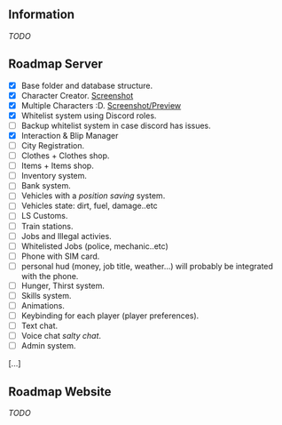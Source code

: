 ## Information
*TODO*

## Roadmap Server
- [x] Base folder and database structure.
- [x] Character Creator. [Screenshot](https://cdn.discordapp.com/attachments/766043228310077500/766429295027290182/unknown.png)
- [x] Multiple Characters :D. [Screenshot/Preview](https://gfycat.com/courteousimperfectindiancow)
- [x] Whitelist system using Discord roles.
- [ ] Backup whitelist system in case discord has issues.
- [x] Interaction & Blip Manager
- [ ] City Registration.
- [ ] Clothes + Clothes shop.
- [ ] Items + Items shop.
- [ ] Inventory system.
- [ ] Bank system.
- [ ] Vehicles with a *position saving* system.
- [ ] Vehicles state: dirt, fuel, damage..etc
- [ ] LS Customs.
- [ ] Train stations.
- [ ] Jobs and Illegal activies.
- [ ] Whitelisted Jobs (police, mechanic..etc)
- [ ] Phone with SIM card.
- [ ] personal hud (money, job title, weather...) will probably be integrated with the phone.
- [ ] Hunger, Thirst system.
- [ ] Skills system.
- [ ] Animations.
- [ ] Keybinding for each player (player preferences).
- [ ] Text chat.
- [ ] Voice chat *salty chat*.
- [ ] Admin system.

[...]

## Roadmap Website
*TODO*

